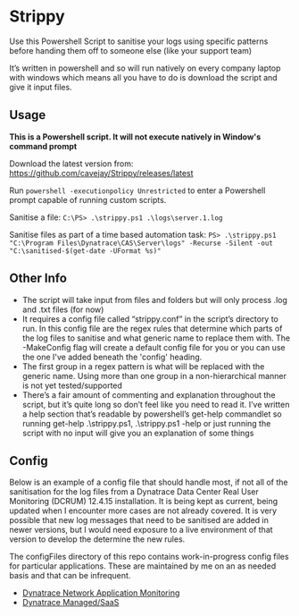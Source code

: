 # Strippy

Use this Powershell Script to sanitise your logs using specific patterns before handing them off to someone else (like your support team)

It’s written in powershell and so will run natively on every company laptop with windows which means all you have to do is download the script and give it input files. 

## Usage

**This is a Powershell script. It will not execute natively in Window's command prompt**

Download the latest version from: https://github.com/cavejay/Strippy/releases/latest

Run `powershell -executionpolicy Unrestricted` to enter a Powershell prompt capable of running custom scripts.

Sanitise a file: `C:\PS> .\strippy.ps1 .\logs\server.1.log`

Sanitise files as part of a time based automation task: `PS> .\strippy.ps1 "C:\Program Files\Dynatrace\CAS\Server\logs" -Recurse -Silent -out "C:\sanitised-$(get-date -UFormat %s)"`

## Other Info

- The script will take input from files and folders but will only process .log and .txt files (for now)
- It requires a config file called “strippy.conf” in the script’s directory to run. In this config file are the regex rules that determine which parts of the log files to sanitise and what generic name to replace them with. The -MakeConfig flag will create a default config file for you or you can use the one I've added beneath the 'config' heading.
- The first group in a regex pattern is what will be replaced with the generic name. Using more than one group in a non-hierarchical manner is not yet tested/supported
- There’s a fair amount of commenting and explanation throughout the script, but it’s quite long so don’t feel like you need to read it. I’ve written a help section that’s readable by powershell’s get-help commandlet so running get-help .\strippy.ps1, .\strippy.ps1 -help or just running the script with no input will give you an explanation of some things

## Config

Below is an example of a config file that should handle most, if not all of the sanitisation for the log files from a Dynatrace Data Center Real User Monitoring (DCRUM) 12.4.15 installation. 
It is being kept as current, being updated when I encounter more cases are not already covered. 
It is very possible that new log messages that need to be sanitised are added in newer versions, but I would need exposure to a live environment of that version to develop the determine the new rules.

The configFiles directory of this repo contains work-in-progress config files for particular applications. These are maintained by me on an as needed basis and that can be infrequent.

* [Dynatrace Network Application Monitoring](configFiles/nam.conf)
* [Dynatrace Managed/SaaS](configFiles/dt.conf)
